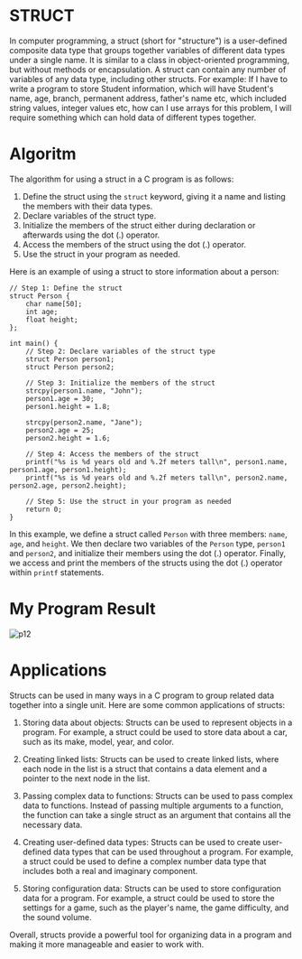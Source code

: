 # STRUCT
In computer programming, a struct (short for "structure") is a user-defined composite data type that groups together variables of different data types under a single name. It is similar to a class in object-oriented programming, but without methods or encapsulation. A struct can contain any number of variables of any data type, including other structs.
For example: If I have to write a program to store Student information, which will have Student's name, age, branch, permanent address, father's name etc, which included string values, integer values etc, how can I use arrays for this problem, I will require something which can hold data of different types together.

# Algoritm 
The algorithm for using a struct in a C program is as follows:

1. Define the struct using the `struct` keyword, giving it a name and listing the members with their data types.
2. Declare variables of the struct type.
3. Initialize the members of the struct either during declaration or afterwards using the dot (.) operator.
4. Access the members of the struct using the dot (.) operator.
5. Use the struct in your program as needed.

Here is an example of using a struct to store information about a person:

```
// Step 1: Define the struct
struct Person {
    char name[50];
    int age;
    float height;
};

int main() {
    // Step 2: Declare variables of the struct type
    struct Person person1;
    struct Person person2;

    // Step 3: Initialize the members of the struct
    strcpy(person1.name, "John");
    person1.age = 30;
    person1.height = 1.8;

    strcpy(person2.name, "Jane");
    person2.age = 25;
    person2.height = 1.6;

    // Step 4: Access the members of the struct
    printf("%s is %d years old and %.2f meters tall\n", person1.name, person1.age, person1.height);
    printf("%s is %d years old and %.2f meters tall\n", person2.name, person2.age, person2.height);

    // Step 5: Use the struct in your program as needed
    return 0;
}
```

In this example, we define a struct called `Person` with three members: `name`, `age`, and `height`. We then declare two variables of the `Person` type, `person1` and `person2`, and initialize their members using the dot (.) operator. Finally, we access and print the members of the structs using the dot (.) operator within `printf` statements.
# My Program Result
![p12](https://user-images.githubusercontent.com/126184012/234312384-6bcf54ea-5845-4cbe-a6d5-469da90b719d.png)
# Applications
Structs can be used in many ways in a C program to group related data together into a single unit. Here are some common applications of structs:

1. Storing data about objects: Structs can be used to represent objects in a program. For example, a struct could be used to store data about a car, such as its make, model, year, and color.

2. Creating linked lists: Structs can be used to create linked lists, where each node in the list is a struct that contains a data element and a pointer to the next node in the list.

3. Passing complex data to functions: Structs can be used to pass complex data to functions. Instead of passing multiple arguments to a function, the function can take a single struct as an argument that contains all the necessary data.

4. Creating user-defined data types: Structs can be used to create user-defined data types that can be used throughout a program. For example, a struct could be used to define a complex number data type that includes both a real and imaginary component.

5. Storing configuration data: Structs can be used to store configuration data for a program. For example, a struct could be used to store the settings for a game, such as the player's name, the game difficulty, and the sound volume.

Overall, structs provide a powerful tool for organizing data in a program and making it more manageable and easier to work with.
